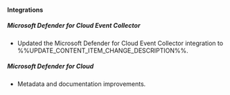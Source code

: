 
#### Integrations

##### Microsoft Defender for Cloud Event Collector

- Updated the Microsoft Defender for Cloud Event Collector integration to %%UPDATE_CONTENT_ITEM_CHANGE_DESCRIPTION%%.

##### Microsoft Defender for Cloud

- Metadata and documentation improvements.
